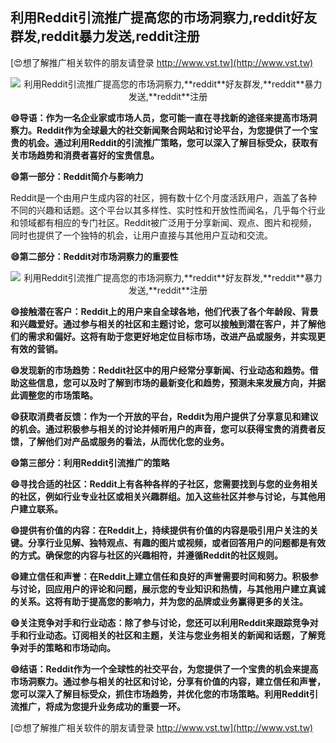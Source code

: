 ## **利用Reddit引流推广提高您的市场洞察力,**reddit**好友群发,**reddit**暴力发送,**reddit**注册**

[😍想了解推广相关软件的朋友请登录 http://www.vst.tw](http://www.vst.tw)

 <center><img src="https://vst.tw/MP4/tuiguang/png/7.png" alt="利用Reddit引流推广提高您的市场洞察力,**reddit**好友群发,**reddit**暴力发送,**reddit**注册"></center>

**😄导语：作为一名企业家或市场人员，您可能一直在寻找新的途径来提高市场洞察力。Reddit作为全球最大的社交新闻聚合网站和讨论平台，为您提供了一个宝贵的机会。通过利用Reddit的引流推广策略，您可以深入了解目标受众，获取有关市场趋势和消费者喜好的宝贵信息。**

**😄第一部分：Reddit简介与影响力**

Reddit是一个由用户生成内容的社区，拥有数十亿个月度活跃用户，涵盖了各种不同的兴趣和话题。这个平台以其多样性、实时性和开放性而闻名，几乎每个行业和领域都有相应的专门社区。Reddit被广泛用于分享新闻、观点、图片和视频，同时也提供了一个独特的机会，让用户直接与其他用户互动和交流。

**😄第二部分：Reddit对市场洞察力的重要性**

 <center><img src="https://vst.tw/MP4/tuiguang/png/3.png" alt="利用Reddit引流推广提高您的市场洞察力,**reddit**好友群发,**reddit**暴力发送,**reddit**注册"></center>

**😄接触潜在客户：Reddit上的用户来自全球各地，他们代表了各个年龄段、背景和兴趣爱好。通过参与相关的社区和主题讨论，您可以接触到潜在客户，并了解他们的需求和偏好。这将有助于您更好地定位目标市场，改进产品或服务，并实现更有效的营销。**

**😄发现新的市场趋势：Reddit社区中的用户经常分享新闻、行业动态和趋势。借助这些信息，您可以及时了解到市场的最新变化和趋势，预测未来发展方向，并据此调整您的市场策略。**

**😄获取消费者反馈：作为一个开放的平台，Reddit为用户提供了分享意见和建议的机会。通过积极参与相关的讨论并倾听用户的声音，您可以获得宝贵的消费者反馈，了解他们对产品或服务的看法，从而优化您的业务。**

**😄第三部分：利用Reddit引流推广的策略**

**😄寻找合适的社区：Reddit上有各种各样的子社区，您需要找到与您的业务相关的社区，例如行业专业社区或相关兴趣群组。加入这些社区并参与讨论，与其他用户建立联系。**

**😄提供有价值的内容：在Reddit上，持续提供有价值的内容是吸引用户关注的关键。分享行业见解、独特观点、有趣的图片或视频，或者回答用户的问题都是有效的方式。确保您的内容与社区的兴趣相符，并遵循Reddit的社区规则。**

**😄建立信任和声誉：在Reddit上建立信任和良好的声誉需要时间和努力。积极参与讨论，回应用户的评论和问题，展示您的专业知识和热情，与其他用户建立真诚的关系。这将有助于提高您的影响力，并为您的品牌或业务赢得更多的关注。**

**😄关注竞争对手和行业动态：除了参与讨论，您还可以利用Reddit来跟踪竞争对手和行业动态。订阅相关的社区和主题，关注与您业务相关的新闻和话题，了解竞争对手的策略和市场动向。**

**😄结语：Reddit作为一个全球性的社交平台，为您提供了一个宝贵的机会来提高市场洞察力。通过参与相关的社区和讨论，分享有价值的内容，建立信任和声誉，您可以深入了解目标受众，抓住市场趋势，并优化您的市场策略。利用Reddit引流推广，将成为您提升业务成功的重要一环。**

[😍想了解推广相关软件的朋友请登录 http://www.vst.tw](http://www.vst.tw)



